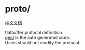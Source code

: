# proto/
[中文文档](README.CN.md) <br>

flatbuffer protocal defination. <br>
[gen/](gen/) is the auto generated code. <br>
Users should not modify the protocal.

